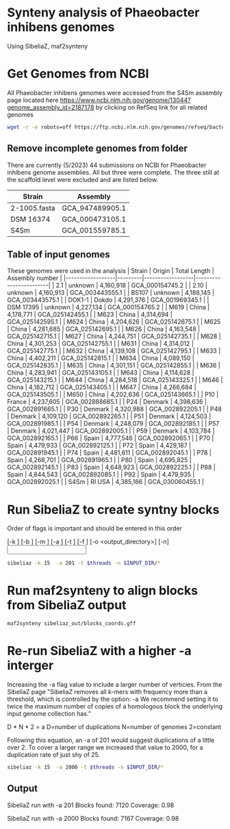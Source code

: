 # Synteny analysis of Phaeobacter inhibens genomes
Using SibeliaZ, maf2synteny

# Get Genomes from NCBI
All Phaeobacter inhibens genomes were accessed from the S4Sm assembly page located here https://www.ncbi.nlm.nih.gov/genome/13044?genome_assembly_id=2187178 by clicking on RefSeq link for all related genomes

```bash
wget -r -e robots=off https://ftp.ncbi.nlm.nih.gov/genomes/refseq/bacteria/Phaeobacter_inhibens/latest_assembly_versions/
```
## Remove incomplete genomes from folder
There are currently (5/2023) 44 submissions on NCBI for Phaeobacter inhibens genome assemblies. All but three were complete. The three still at the scaffold level were excluded and are listed below.

| Strain              | Assembly               |
|---------------------|------------------------|
|        2-1005.fasta |        GCA_947489905.1 |
|           DSM 16374 |        GCA_000473105.1 |
|                S4Sm |        GCA_001559785.1 |

## Table of input genomes
These genomes were used in the analysis
| Strain           | Origin  | Total Length     | Assembly number        |
|------------------|---------|------------------|------------------------|
|              2.1 | unknown |        4,160,918 |        GCA_000154745.2 |
|             2.10 | unknown |        4,160,913 |        GCA_003443555.1 |
|            BS107 | unknown |        4,188,145 |        GCA_003443575.1 |
|           DOK1-1 | Dokdo   |        4,291,376 |        GCA_001969345.1 |
|        DSM 17395 | unknown |        4,227,134 |        GCA_000154765.2 |
|             M619 | China   |        4,178,771 |        GCA_025142455.1 |
|             M623 | China   |        4,314,694 |        GCA_025142595.1 |
|             M624 | China   |        4,204,626 |        GCA_025142675.1 |
|             M625 | China   |        4,281,685 |        GCA_025142695.1 |
|             M626 | China   |        4,163,548 |        GCA_025142715.1 |
|             M627 | China   |        4,244,751 |        GCA_025142735.1 |
|             M628 | China   |        4,301,253 |        GCA_025142755.1 |
|             M631 | China   |        4,314,012 |        GCA_025142775.1 |
|             M632 | China   |        4,139,108 |        GCA_025142795.1 |
|             M633 | China   |        4,402,211 |        GCA_025142815.1 |
|             M634 | China   |        4,089,150 |        GCA_025142835.1 |
|             M635 | China   |        4,301,151 |        GCA_025142855.1 |
|             M636 | China   |        4,283,941 |        GCA_025143105.1 |
|             M643 | China   |        4,114,628 |        GCA_025143215.1 |
|             M644 | China   |        4,284,518 |        GCA_025143325.1 |
|             M646 | China   |        4,182,712 |        GCA_025143405.1 |
|             M647 | China   |        4,266,684 |        GCA_025143505.1 |
|             M650 | China   |        4,202,636 |        GCA_025143665.1 |
|              P10 | France  |        4,237,605 |        GCA_002888685.1 |
|              P24 | Denmark |        4,398,636 |        GCA_002891665.1 |
|              P30 | Denmark |        4,320,988 |        GCA_002892205.1 |
|              P48 | Denmark |        4,109,120 |        GCA_002892265.1 |
|              P51 | Denmark |        4,124,503 |        GCA_002891985.1 |
|              P54 | Denmark |        4,248,079 |        GCA_002892185.1 |
|              P57 | Denmark |        4,021,447 |        GCA_002892005.1 |
|              P59 | Denmark |        4,103,784 |        GCA_002892165.1 |
|              P66 | Spain   |        4,777,546 |        GCA_002892065.1 |
|              P70 | Spain   |        4,479,933 |        GCA_002892125.1 |
|              P72 | Spain   |        4,429,187 |        GCA_002891945.1 |
|              P74 | Spain   |        4,481,611 |        GCA_002892045.1 |
|              P78 | Spain   |        4,268,701 |        GCA_002891965.1 |
|              P80 | Spain   |        4,695,825 |        GCA_002892145.1 |
|              P83 | Spain   |        4,648,923 |        GCA_002892225.1 |
|              P88 | Spain   |        4,844,543 |        GCA_002892085.1 |
|              P92 | Spain   |        4,479,935 |        GCA_002892025.1 |
|             S4Sm | RI USA  |        4,385,166 |        GCA_030060455.1 |

# Run SibeliaZ to create syntny blocks
Order of flags is important and should be entered in this order

[-k <odd integer>] [-b <integer>] [-m <integer>] [-a <integer>] [-t <integer>] [-f <integer>] [-o <output_directory>] [-n] <input file>

```bash
sibeliaz -k 15  -a 201 -t $threads -n $INPUT_DIR/*
```

# Run maf2synteny to align blocks from SibeliaZ output
```bash
maf2synteny sibeliaz_out/blocks_coords.gff
```
# Re-run SibeliaZ with a higher -a interger
Increasing the -a flag value to include a larger number of verticies. From the SibeliaZ page
"SibeliaZ removes all k-mers with frequency more than a threshold, which is controlled by the option: -a <integer> We recommend setting it to twice the maximum number of copies of a homologous block the underlying input genome collection has."

D * N * 2 = a
D=number of duplications
N=number of genomes
2=constant

Following this equation, an -a of 201 would suggest duplications of a little over 2. To cover a larger range we increased that value to 2000, for a duplication rate of just shy of 25.

```bash
sibeliaz -k 15  -a 2000 -t $threads -n $INPUT_DIR/*
```

## Output
SibeliaZ run with -a 201
Blocks found: 7120
Coverage: 0.98

SibeliaZ run with -a 2000
Blocks found: 7167
Coverage: 0.98
